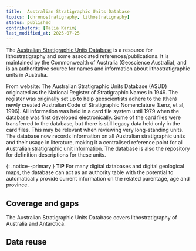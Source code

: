 ```yaml
---
title:  Australian Stratigraphic Units Database
topics: [chronostratigraphy, lithostratigraphy]
status: published
contributors: [Talia Karim]
last_modified_at: 2025-07-25
---
```


The [Australian Stratigraphic Units Database](https://www.ga.gov.au/data-pubs/datastandards/stratigraphic-units) is a resource for lithostratigraphy and some associated references/publications. It is maintained by the Commonwealth of Australia (Geoscience Australia), and is an authoritative source for names and information about lithostratigraphic units in Australia.

From website: The Australian Stratigraphic Units Database (ASUD) originated as the National Register of Stratigraphic Names in 1949. The register was originally set up to help geoscientists adhere to the (then) newly created Australian Code of Stratigraphic Nomenclature (Lenz, et al, 1996). All information was held in a card file system until 1979 when the database was first developed electronically. Some of the card files were transferred to the database, but there is still legacy data held only in the card files. This may be relevant when reviewing very long-standing units.
The database now records information on all Australian stratigraphic units and their usage in literature, making it a centralised reference point for all Australian stratigraphic unit information. The database is also the repository for definition descriptions for these units.

{: .notice--primary }
**TIP**
For many digital databases and digital geological maps, the database can act as an authority table with the potential to automatically provide current information on the related parentage, age and province.

## Coverage and gaps

The Australian Stratigraphic Units Database covers lithostratigraphy of Australia and Antarctica.

## Data reuse
